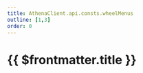 ```yaml
---
title: AthenaClient.api.consts.wheelMenus
outline: [1,3]
order: 0
---
```


# {{ $frontmatter.title }}

